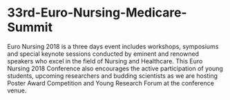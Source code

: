 # 33rd-Euro-Nursing-Medicare-Summit
Euro Nursing 2018 is a three days event includes workshops, symposiums and special keynote sessions conducted by eminent and renowned speakers who excel in the field of Nursing and Healthcare. This Euro Nursing 2018 Conference also encourages the active participation of young students, upcoming researchers and budding scientists as we are hosting Poster Award Competition and Young Research Forum at the conference venue.
